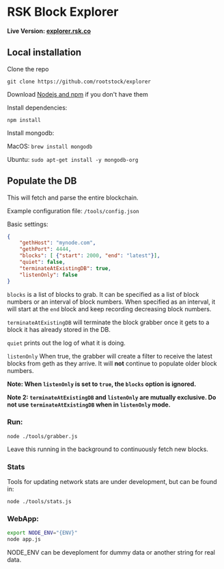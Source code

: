 # RSK Block Explorer 

<b>Live Version: [explorer.rsk.co](https://explorer.rsk.co)</b>

## Local installation

Clone the repo

`git clone https://github.com/rootstock/explorer`

Download [Nodejs and npm](https://docs.npmjs.com/getting-started/installing-node "Nodejs install") if you don't have them

Install dependencies:

`npm install`

Install mongodb:

MacOS: `brew install mongodb`

Ubuntu: `sudo apt-get install -y mongodb-org`

## Populate the DB

This will fetch and parse the entire blockchain.

Example configuration file: `/tools/config.json`

Basic settings:
```json
{
	"gethHost": "mynode.com",
    "gethPort": 4444, 
    "blocks": [ {"start": 2000, "end": "latest"}],
    "quiet": false,
    "terminateAtExistingDB": true,
    "listenOnly": false
}
```

```blocks``` is a list of blocks to grab. It can be specified as a list of block numbers or an interval of block numbers. When specified as an interval, it will start at the ```end``` block and keep recording decreasing block numbers. 

```terminateAtExistingDB``` will terminate the block grabber once it gets to a block it has already stored in the DB.

```quiet``` prints out the log of what it is doing.

```listenOnly``` When true, the grabber will create a filter to receive the latest blocks from geth as they arrive. It will <b>not</b> continue to populate older block numbers. 

<b>Note: When ```listenOnly``` is set to ```true```, the ```blocks``` option is ignored. </b>

<b>Note 2: ```terminateAtExistingDB``` and ```listenOnly``` are mutually exclusive. Do not use ```terminateAtExistingDB``` when in ```listenOnly``` mode.</b>

### Run:

`node ./tools/grabber.js`

Leave this running in the background to continuously fetch new blocks.

### Stats

Tools for updating network stats are under development, but can be found in:

`node ./tools/stats.js` 

### WebApp:

```bash
export NODE_ENV="{ENV}" 
node app.js
```

NODE_ENV can be deveploment for dummy data or another string for real data.
